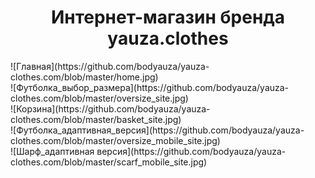 <h1 align="center">Интернет-магазин бренда yauza.clothes</h1>
![Главная](https://github.com/bodyauza/yauza-clothes.com/blob/master/home.jpg)<br>
![Футболка_выбор_размера](https://github.com/bodyauza/yauza-clothes.com/blob/master/oversize_site.jpg)<br>
![Корзина](https://github.com/bodyauza/yauza-clothes.com/blob/master/basket_site.jpg)<br>
![Футболка_адаптивная_версия](https://github.com/bodyauza/yauza-clothes.com/blob/master/oversize_mobile_site.jpg)<br>
![Шарф_адаптивная версия](https://github.com/bodyauza/yauza-clothes.com/blob/master/scarf_mobile_site.jpg)<br>



